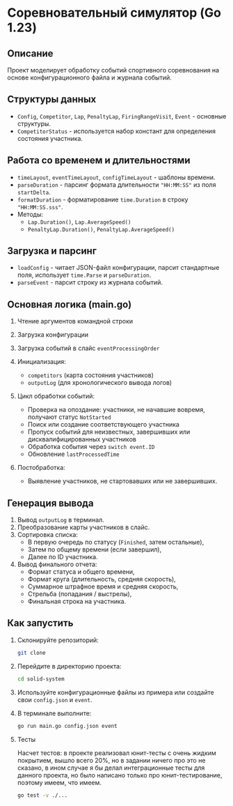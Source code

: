 # Соревновательный симулятор (Go 1.23)

## Описание

Проект моделирует обработку событий спортивного соревнования на основе конфигурационного файла и журнала событий. 

## Структуры данных

- `Config`, `Competitor`, `Lap`, `PenaltyLap`, `FiringRangeVisit`, `Event` - основные структуры.
- `CompetitorStatus` - используется набор констант для определения состояния участника.

## Работа со временем и длительностями

- `timeLayout`, `eventTimeLayout`, `configTimeLayout` - шаблоны времени.
- `parseDuration` - парсинг формата длительности `"HH:MM:SS"` из поля `startDelta`.
- `formatDuration` - форматирование `time.Duration` в строку `"HH:MM:SS.sss"`.
- Методы:
    - `Lap.Duration()`, `Lap.AverageSpeed()`
    - `PenaltyLap.Duration()`, `PenaltyLap.AverageSpeed()`

## Загрузка и парсинг

- `loadConfig` - читает JSON-файл конфигурации, парсит стандартные поля, использует `time.Parse` и `parseDuration`.
- `parseEvent` - парсит строку из журнала событий.

## Основная логика (main.go)

1. Чтение аргументов командной строки
2. Загрузка конфигурации
3. Загрузка событий в слайс `eventProcessingOrder`
4. Инициализация:
    - `competitors` (карта состояния участников)
    - `outputLog` (для хронологического вывода логов)
5. Цикл обработки событий:
    - Проверка на опоздание: участники, не начавшие вовремя, получают статус `NotStarted`
    - Поиск или создание соответствующего участника
    - Пропуск событий для неизвестных, завершивших или дисквалифицированных участников
    - Обработка события через `switch event.ID`
    - Обновление `lastProcessedTime`

6. Постобработка:
    - Выявление участников, не стартовавших или не завершивших.

## Генерация вывода

1. Вывод `outputLog` в терминал.
2. Преобразование карты участников в слайс.
3. Сортировка списка:
    - В первую очередь по статусу (`Finished`, затем остальные),
    - Затем по общему времени (если завершил),
    - Далее по ID участника.
4. Вывод финального отчета:
    - Формат статуса и общего времени,
    - Формат круга (длительность, средняя скорость),
    - Суммарное штрафное время и средняя скорость,
    - Стрельба (попадания / выстрелы),
    - Финальная строка на участника.

## Как запустить

1. Склонируйте репозиторий:
   
   ```bash
   git clone 
   ```
2. Перейдите в директорию проекта:

   ```bash
   cd solid-system
   ```

3. Используйте конфигурационные файлы из примера или создайте свои `config.json` и `event`.
   
4. В терминале выполните:

   ```bash
   go run main.go config.json event
   ```

5. Тесты

    Насчет тестов: в проекте реализовал юнит-тесты с очень жидким покрытием, вышло всего 20%, но в задании ничего про 
    это не сказано, в ином случае я бы делал интеграционные тесты для данного проекта, но было написано только про юнит-тестирование, поэтому имеем, что имеем.
   
    ```bash
    go test -v ./...
    ```
